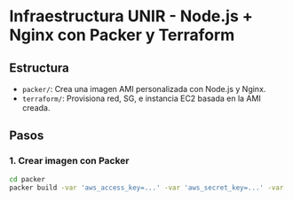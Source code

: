 # Infraestructura UNIR - Node.js + Nginx con Packer y Terraform

## Estructura

- `packer/`: Crea una imagen AMI personalizada con Node.js y Nginx.
- `terraform/`: Provisiona red, SG, e instancia EC2 basada en la AMI creada.

## Pasos

### 1. Crear imagen con Packer

```bash
cd packer
packer build -var 'aws_access_key=...' -var 'aws_secret_key=...' -var 'aws_region=us-east-1' packer-node-nginx.json
